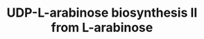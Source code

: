---
authors:
- Anwesha
- Eweitz
description: Developed by Gramene.org  Source:[http://plantreactome.gramene.org/ Plant
  Reactome].
last-edited: 2021-05-26
organisms:
- Oryza sativa
redirect_from:
- /index.php/Pathway:WP2981
- /instance/WP2981
schema-jsonld:
- '@context': https://schema.org/
  '@id': https://wikipathways.github.io/pathways/WP2981.html
  '@type': Dataset
  creator:
    '@type': Organization
    name: WikiPathways
  description: Developed by Gramene.org  Source:[http://plantreactome.gramene.org/
    Plant Reactome].
  keywords:
  - L-arabinokinase
  - 1-phosphate
  - UTP
  - L-arabinose
  - beta-L-arabinose
  - ATP
  - PPi
  - UDP-L-arabinose
  - ADP
  license: CC0
  name: UDP-L-arabinose biosynthesis II from L-arabinose
seo: CreativeWork
title: UDP-L-arabinose biosynthesis II from L-arabinose
wpid: WP2981
---